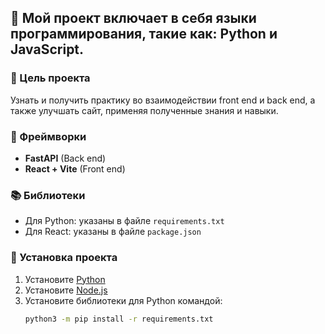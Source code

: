 ﻿## 👻 Мой проект включает в себя языки программирования, такие как: Python и JavaScript.

### 👔 Цель проекта
Узнать и получить практику во взаимодействии front end и back end, а также улучшать сайт, применяя полученные знания и навыки.

### 💫 Фреймворки
- **FastAPI** (Back end)
- **React + Vite** (Front end)

### 📚 Библиотеки
- Для Python: указаны в файле `requirements.txt`
- Для React: указаны в файле `package.json`

### 🚀 Установка проекта
1. Установите [Python](https://www.python.org/downloads/)
2. Установите [Node.js](https://nodejs.org/en)
3. Установите библиотеки для Python командой:
   ```bash
   python3 -m pip install -r requirements.txt